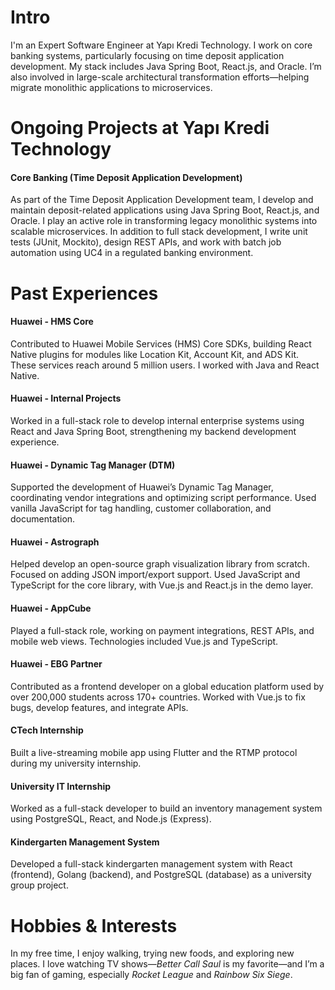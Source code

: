 # Intro

I'm an Expert Software Engineer at Yapı Kredi Technology. I work on core banking systems, particularly focusing on time deposit application development. My stack includes Java Spring Boot, React.js, and Oracle. I’m also involved in large-scale architectural transformation efforts—helping migrate monolithic applications to microservices.  

# Ongoing Projects at Yapı Kredi Technology

#### Core Banking (Time Deposit Application Development)

As part of the Time Deposit Application Development team, I develop and maintain deposit-related applications using Java Spring Boot, React.js, and Oracle. I play an active role in transforming legacy monolithic systems into scalable microservices. In addition to full stack development, I write unit tests (JUnit, Mockito), design REST APIs, and work with batch job automation using UC4 in a regulated banking environment.

# Past Experiences

#### Huawei - HMS Core

Contributed to Huawei Mobile Services (HMS) Core SDKs, building React Native plugins for modules like Location Kit, Account Kit, and ADS Kit. These services reach around 5 million users. I worked with Java and React Native.

#### Huawei - Internal Projects

Worked in a full-stack role to develop internal enterprise systems using React and Java Spring Boot, strengthening my backend development experience.

#### Huawei - Dynamic Tag Manager (DTM)

Supported the development of Huawei’s Dynamic Tag Manager, coordinating vendor integrations and optimizing script performance. Used vanilla JavaScript for tag handling, customer collaboration, and documentation.

#### Huawei - Astrograph

Helped develop an open-source graph visualization library from scratch. Focused on adding JSON import/export support. Used JavaScript and TypeScript for the core library, with Vue.js and React.js in the demo layer.

#### Huawei - AppCube

Played a full-stack role, working on payment integrations, REST APIs, and mobile web views. Technologies included Vue.js and TypeScript.

#### Huawei - EBG Partner

Contributed as a frontend developer on a global education platform used by over 200,000 students across 170+ countries. Worked with Vue.js to fix bugs, develop features, and integrate APIs.

#### CTech Internship

Built a live-streaming mobile app using Flutter and the RTMP protocol during my university internship.

#### University IT Internship

Worked as a full-stack developer to build an inventory management system using PostgreSQL, React, and Node.js (Express).

#### Kindergarten Management System

Developed a full-stack kindergarten management system with React (frontend), Golang (backend), and PostgreSQL (database) as a university group project.

# Hobbies & Interests

In my free time, I enjoy walking, trying new foods, and exploring new places. I love watching TV shows—*Better Call Saul* is my favorite—and I’m a big fan of gaming, especially *Rocket League* and *Rainbow Six Siege*.
